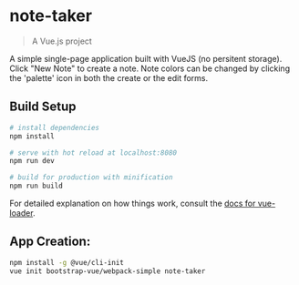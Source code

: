 # note-taker

> A Vue.js project

A simple single-page application built with VueJS (no persitent storage). Click "New Note" to create a note. Note colors can be changed by clicking the 'palette' icon in both the create or the edit forms.

## Build Setup

``` bash
# install dependencies
npm install

# serve with hot reload at localhost:8080
npm run dev

# build for production with minification
npm run build
```

For detailed explanation on how things work, consult the [docs for vue-loader](http://vuejs.github.io/vue-loader).

## App Creation:
``` bash
npm install -g @vue/cli-init
vue init bootstrap-vue/webpack-simple note-taker
```
